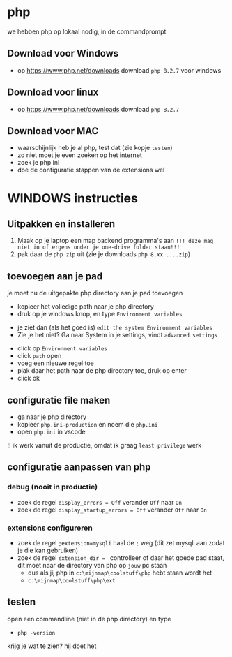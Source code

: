 # php

we hebben php op lokaal nodig, in de commandprompt

## Download voor Windows
- op https://www.php.net/downloads download `php 8.2.7` voor windows

## Download voor linux
- op https://www.php.net/downloads download `php 8.2.7`

## Download voor MAC 
- waarschijnlijk heb je al php, test dat (zie kopje `testen`)
- zo niet moet je even zoeken op het internet
- zoek je php ini 
- doe de configuratie stappen van de extensions wel


# WINDOWS instructies

## Uitpakken en installeren

1) Maak op je laptop een map backend programma's aan
`!!! deze mag niet in of ergens onder je one-drive folder staan!!!`
2) pak daar de `php zip` uit (zie je downloads `php 8.xx ....zip`)


## toevoegen aan je pad

je moet nu de uitgepakte php directory aan je pad toevoegen

- kopieer het volledige path naar je php directory
- druk op je windows knop, en type `Environment variables`
* je ziet dan (als het goed is) `edit the system Environment variables`
* Zie je het niet? Ga naar System in je settings, vindt `advanced settings`
- click op `Environment variables`
- click `path` open
- voeg een nieuwe regel toe
- plak daar het path naar de php directory toe, druk op enter
- click ok

## configuratie file maken

- ga naar je php directory
- kopieer `php.ini-production` en noem die `php.ini`
- open `php.ini` in vscode

!! ik werk vanuit de productie, omdat ik graag `least privilege` werk

## configuratie aanpassen van php

### debug (nooit in productie)

- zoek de regel `display_errors = Off` verander `Off` naar `On`
- zoek de regel `display_startup_errors = Off` verander `Off` naar `On`

### extensions configureren

- zoek de regel `;extension=mysqli` haal de `;` weg (dit zet mysqli aan zodat je die kan gebruiken)
- zoek de regel `extension_dir = ` controlleer of daar het goede pad staat, dit moet naar de directory van php op `jouw` pc staan
    - dus als jij php in `c:\mijnmap\coolstuff\php` hebt staan wordt het
    - `c:\mijnmap\coolstuff\php\ext`

## testen

open een commandline (niet in de php directory) en type
- `php -version`

krijg je wat te zien? hij doet het
